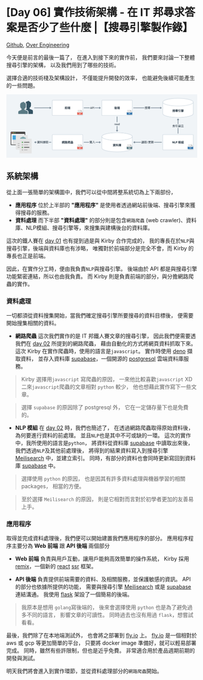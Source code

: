 # [Day 06] 實作技術架構 - 在 IT 邦尋求答案是否少了些什麼 |【搜尋引擎製作錄】

[Github], [Over Engineering]

今天便是前言的最後一篇了，
在進入到接下來的實作前，
我們要來討論一下整體搜尋引擎的架構，
以及我們用到了哪些的技術。

選擇合適的技術棧及架構設計，
不僅能提升開發的效率，
也能避免後續可能產生的一些問題。

![alt text](https://raw.githubusercontent.com/over-engineering-run/over-engineering-articles/main/resources/day06-01-architecture-zh.png)


## 系統架構
從上面一張簡單的架構圖中，我們可以從中間將整系統切為上下兩部份，

- **應用程序**
  位於上半部的 **"應用程序"** 是使用者透過網站前後端、搜尋引擎來獲得搜尋的服務。
- **資料處理**
  而下半部 **"資料處理"** 的部分則是包含`網路爬蟲` (web crawler)、資料庫、NLP模組、搜尋引擎等，來搜集與建構後台的資料庫。

這次的鐵人賽在 [day 01] 也有提到過是與 Kirby 合作完成的，
我的專長在於`NLP`與搜尋引擎，後端與資料庫也有涉略，
唯獨對於前端部分是完全不會，而 Kirby 的專長也正是前端。

因此，在實作分工時，便由我負責`NLP`與搜尋引擎。
後端由於 API 都是與搜尋引擎功能緊密連結，所以也由我負責。
而 Kirby 則是負責前端的部分，與分擔網路爬蟲的實作。


### 資料處理
一切都須從資料搜集開始，當我們確定搜尋引擎所要搜尋的資料目標後，
便需要開始搜集相關的資料。

- **網路爬蟲**
這次我們實作的是 IT 邦鐵人賽文章的搜尋引擎，
因此我們便需要透我們在 [day 02] 所提到的網路爬蟲，
藉由自動化的方式將網頁資料抓取下來。
<br>這次 Kirby 在實作爬蟲時，使用的語言是`javascript`。
實作時使用 [deno] 擷取資料，
並存入資料庫 [supabase]，一個開源的 [postgresql] 雲端資料庫服務。

> Kirby 選擇用`javascript` 寫爬蟲的原因，
> 一來他比較喜歡`javascript` XD
> 二來`javascript`爬蟲的文章相對 `python` 較少，
> 他也想藉此實作寫下一些文章。

> 選擇 `supabase` 的原因除了 postgresql 外，
> 它在一定儲存量下也是免費的。

- **NLP 模組**
在 [day 02] 時，我們也簡述了，
在透過網路爬蟲取得原始資料後，為何要進行資料的前處理。
並且`NLP`也是其中不可或缺的一環。
這次的實作中，我所使用的語言是`python`，
將資料從資料庫 [supabase] 中讀取出來後，
我們透過`NLP`及其他前處理後，
將得到的結果資料寫入到搜尋引擎 [Meilisearch] 中，並建立索引。
同時，有部分的資料也會同時更新寫回到資料庫 [supabase] 中。

> 選擇使用 `python` 的原因，
> 也是因其有許多資料處理與機器學習的相關 packages，
> 相當的方便。

> 至於選擇 `Meilisearch` 的原因，
> 則是它相對而言對於初學者更加的友善易上手。


### 應用程序

取得並完成資料處理後，我們便可以開始建置我們應用程序的部分。
應用程序程序主要分為 **Web 前端** 跟 **API 後端** 兩個部分

- **Web 前端**
  負責與用戶互動，讓用戶能夠高效簡單的操作系統，
  Kirby 採用 [remix]，一個新的 [react] [ssr] 框架。

- **API 後端**
  負責提供前端需要的資料、及相關服務，並保護敏感的資訊。
  API 的部分也依據所提供的功能，
  需要與搜尋引擎 [Meilisearch] 或是 [supabase] 連結溝通。
  我使用 [flask] 架設了一個簡易的後端。

> 我原本是想用 `golang`寫後端的，
> 後來會選擇使用 `python` 也是為了避免過多不同的語言，
> 影響文章的可讀性。
> 同時過去也沒有用過 `flask`，想嘗試看看。

最後，我們除了在本地端測試外，
也會將之部署到 [fly.io] 上。
[fly.io] 是一個相對於 aws 或 gcp 等更加簡單的平台，
只要將 docker image 準備好，就可以輕易部署完成。
同時，雖然有些許限制，但也是近乎免費。
非常適合用於產品週期前期的開發與測試。

明天我們將會進入到實作環節，並從資料處理部分的`網路爬蟲`開始。


[Github]: https://github.com/over-engineering-ru
[Over Engineering]: https://over-engineering-frontend.fly.dev/
[day 01]: https://github.com/over-engineering-run/over-engineering-articles/blob/main/articles/01_introduction.md
[day 02]: https://github.com/over-engineering-run/over-engineering-articles/blob/main/articles/02_what_is_search_engine_I.md#%E7%8D%B2%E5%8F%96%E8%B3%87%E6%96%99
[deno]: https://deno.land/
[supabase]: https://supabase.com/
[postgresql]: https://www.postgresql.org/
[remix]: https://remix.run/
[react]: https://reactjs.org/
[ssr]: https://en.wikipedia.org/wiki/Server-side_scripting#Server-side_rendering
[flask]: https://flask.palletsprojects.com/en/2.2.x/
[meilisearch]: https://docs.meilisearch.com/
[fly.io]: https://fly.io/
